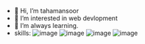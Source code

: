- 👋 Hi, I’m tahamansoor
- 👀 I’m interested in web devlopment
- 🌱 I’m always learning.
- skills:
![image](https://user-images.githubusercontent.com/77840815/148534195-508e6169-9f6c-4080-be89-57acea9c9eea.png)
![image](https://user-images.githubusercontent.com/77840815/148534472-80f83285-2e45-4a16-8810-6ec323a05adc.png)
![image](https://user-images.githubusercontent.com/77840815/148534525-3d6903a5-d6c8-4db2-b316-be30481d64b1.png)
![image](https://user-images.githubusercontent.com/77840815/148534763-13227be1-5f95-41cc-b8df-34becbe0a807.png)

[1]: https://www.instagram.com/taha_.mansoor/
[2]: https://twitter.com/tahamansoor16

<!---
tahamansoor/tahamansoor is a ✨ special ✨ repository because its `README.md` (this file) appears on your GitHub profile.
You can click the Preview link to take a look at your changes.
--->
